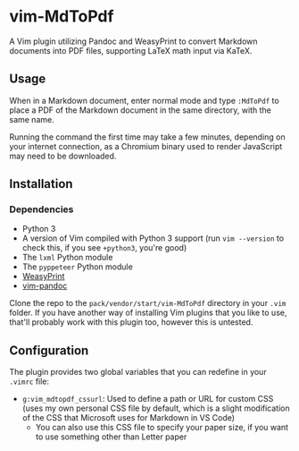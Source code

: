 # vim-MdToPdf
A Vim plugin utilizing Pandoc and WeasyPrint to convert Markdown documents into PDF files, supporting LaTeX math input via KaTeX.

## Usage
When in a Markdown document, enter normal mode and type `:MdToPdf` to place a PDF of the Markdown document in the same directory, with the same name.

Running the command the first time may take a few minutes, depending on your internet connection, as a Chromium binary used to render JavaScript may need to be downloaded.

## Installation

### Dependencies
- Python 3
- A version of Vim compiled with Python 3 support (run `vim --version` to check this, if you see `+python3`, you're good)
- The `lxml` Python module
- The `pyppeteer` Python module
- [WeasyPrint](https://weasyprint.org/)
- [vim-pandoc](https://github.com/vim-pandoc/vim-pandoc)

Clone the repo to the `pack/vendor/start/vim-MdToPdf` directory in your `.vim` folder. If you have another way of installing Vim plugins that you like to use, that'll probably work with this plugin too, however this is untested.

## Configuration
The plugin provides two global variables that you can redefine in your `.vimrc` file:
- `g:vim_mdtopdf_cssurl`: Used to define a path or URL for custom CSS (uses my own personal CSS file by default, which is a slight modification of the CSS that Microsoft uses for Markdown in VS Code)
    * You can also use this CSS file to specify your paper size, if you want to use something other than Letter paper

